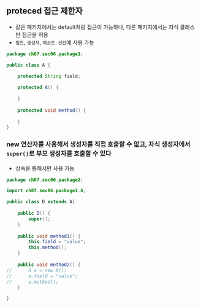 ## proteced 접근 제한자
- 같은 패키지에서는 default처럼 접근이 가능하나, 다른 패키지에서는 자식 클래스만 접근을 허용
- `필드`, `생성자`, `메소드 선언`에 사용 가능

```java
package ch07.sec06.package1;

public class A {

	protected String field;
	
	protected A() {
		
	}
	
	protected void method() {
		
	}
}

```

### new 연산자를 사용해서 생성자를 직접 호출할 수 없고, 자식 생성자에서 `super()`로 부모 생성자를 호출할 수 있다
- 상속을 통해서만 사용 가능

```java
package ch07.sec06.package2;

import ch07.sec06.package1.A;

public class D extends A{
	
	public D() {
		super();
	}
	
	public void method1() {
		this.field = "value";
		this.method();
	}
	
	public void method2() {
//		A a = new A();
//		a.field = "value";
//		a.method();
	}

}
```